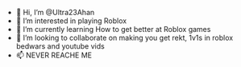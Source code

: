 - 👋 Hi, I’m @Ultra23Ahan
- 👀 I’m interested in playing Roblox
- 🌱 I’m currently learning How to get better at Roblox games
- 💞️ I’m looking to collaborate on making you get rekt, 1v1s in roblox bedwars and youtube vids
- 📫 NEVER REACHE ME 

<!---
Ultra23Ahan/Ultra23Ahan is a ✨ special ✨ repository because its `README.md` (this file) appears on your GitHub profile.
You can click the Preview link to take a look at your changes.
--->
